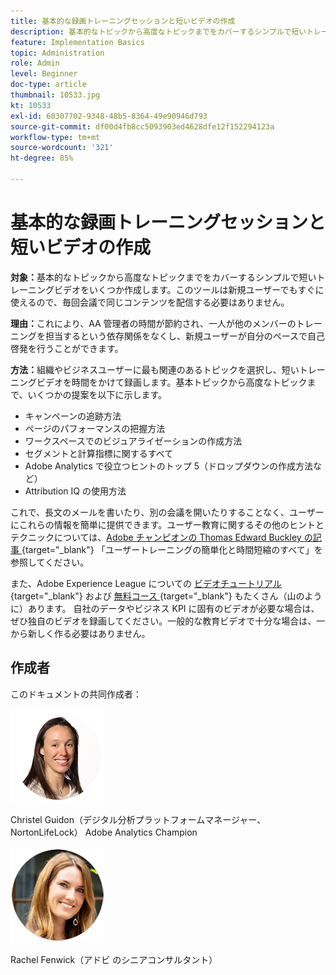 ```yaml
---
title: 基本的な録画トレーニングセッションと短いビデオの作成
description: 基本的なトピックから高度なトピックまでをカバーするシンプルで短いトレーニングビデオをいくつか作成します。このツールは新規ユーザーでもすぐに使えるので、毎回会議で同じコンテンツを配信する必要はありません。
feature: Implementation Basics
topic: Administration
role: Admin
level: Beginner
doc-type: article
thumbnail: 10533.jpg
kt: 10533
exl-id: 60307702-9348-48b5-8364-49e90946d793
source-git-commit: df00d4fb8cc5093903ed4628dfe12f152294123a
workflow-type: tm+mt
source-wordcount: '321'
ht-degree: 85%

---
```


# 基本的な録画トレーニングセッションと短いビデオの作成

**対象：**&#x200B;基本的なトピックから高度なトピックまでをカバーするシンプルで短いトレーニングビデオをいくつか作成します。このツールは新規ユーザーでもすぐに使えるので、毎回会議で同じコンテンツを配信する必要はありません。

**理由：**&#x200B;これにより、AA 管理者の時間が節約され、一人が他のメンバーのトレーニングを担当するという依存関係をなくし、新規ユーザーが自分のペースで自己啓発を行うことができます。

**方法：**&#x200B;組織やビジネスユーザーに最も関連のあるトピックを選択し、短いトレーニングビデオを時間をかけて録画します。基本トピックから高度なトピックまで、いくつかの提案を以下に示します。

* キャンペーンの追跡方法
* ページのパフォーマンスの把握方法
* ワークスペースでのビジュアライゼーションの作成方法
* セグメントと計算指標に関するすべて
* Adobe Analytics で役立つヒントのトップ 5（ドロップダウンの作成方法など）
* Attribution IQ の使用方法

これで、長文のメールを書いたり、別の会議を開いたりすることなく、ユーザーにこれらの情報を簡単に提供できます。ユーザー教育に関するその他のヒントとテクニックについては、[Adobe チャンピオンの Thomas Edward Buckley の記事 ](https://experienceleague.adobe.com/docs/analytics-learn/tutorials/administration/key-admin-skills/simplify-training-users.html?lang=ja){target="_blank"} 「ユーザートレーニングの簡単化と時間短縮のすべて」を参照してください。

また、Adobe Experience League についての [ ビデオチュートリアル ](https://experienceleague.adobe.com/docs/analytics-learn/tutorials/overview.html?lang=ja){target="_blank"} および [ 無料コース ](https://experienceleague.adobe.com/?lang=ja#dashboard/learning){target="_blank"} もたくさん（山のように）あります。 自社のデータやビジネス KPI に固有のビデオが必要な場合は、ぜひ独自のビデオを録画してください。一般的な教育ビデオで十分な場合は、一から新しく作る必要はありません。

## 作成者

このドキュメントの共同作成者：

![Christel Guidon](assets/Christel-Headshot-150.png)

Christel Guidon（デジタル分析プラットフォームマネージャー、NortonLifeLock）
Adobe Analytics Champion

![Rachel Fenwick](assets/Rachel-Fenwick-150.png)

Rachel Fenwick（アドビ のシニアコンサルタント）
